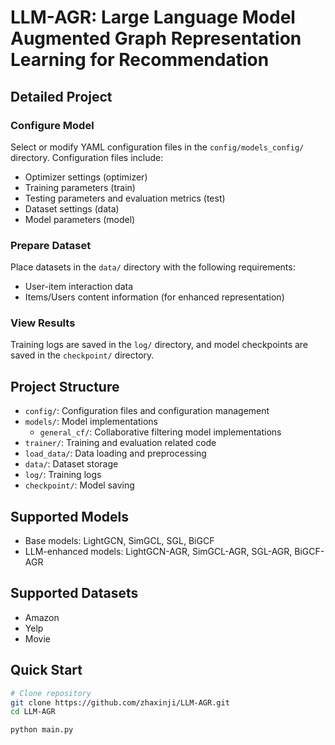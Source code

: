 # LLM-AGR: Large Language Model Augmented Graph Representation Learning for Recommendation


## Detailed Project

### Configure Model

Select or modify YAML configuration files in the `config/models_config/` directory. Configuration files include:
- Optimizer settings (optimizer)
- Training parameters (train)
- Testing parameters and evaluation metrics (test)
- Dataset settings (data)
- Model parameters (model)

### Prepare Dataset

Place datasets in the `data/` directory with the following requirements:
- User-item interaction data
- Items/Users content information (for enhanced representation)


### View Results

Training logs are saved in the `log/` directory, and model checkpoints are saved in the `checkpoint/` directory.

## Project Structure

- `config/`: Configuration files and configuration management
- `models/`: Model implementations
  - `general_cf/`: Collaborative filtering model implementations
- `trainer/`: Training and evaluation related code
- `load_data/`: Data loading and preprocessing
- `data/`: Dataset storage
- `log/`: Training logs
- `checkpoint/`: Model saving

## Supported Models

- Base models: LightGCN, SimGCL, SGL, BiGCF
- LLM-enhanced models: LightGCN-AGR, SimGCL-AGR, SGL-AGR, BiGCF-AGR

## Supported Datasets

- Amazon
- Yelp
- Movie


## Quick Start

```bash
# Clone repository
git clone https://github.com/zhaxinji/LLM-AGR.git
cd LLM-AGR

python main.py
```

